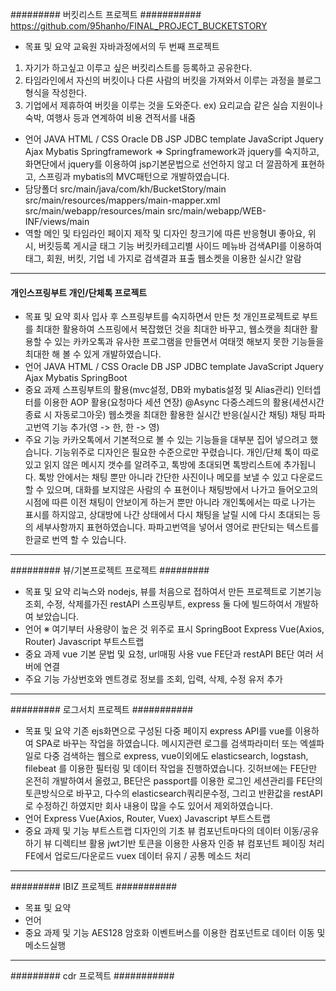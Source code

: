######### 버킷리스트 프로젝트 ###########
https://github.com/95hanho/FINAL_PROJECT_BUCKETSTORY
- 목표 및 요약
교육원 자바과정에서의 두 번째 프로젝트
1. 자기가 하고싶고 이루고 싶은 버킷리스트를 등록하고 공유한다. 
2. 타임라인에서 자신의 버킷이나 다른 사람의 버킷을 가져와서 이루는 과정을 블로그형식을 작성한다. 
3. 기업에서 제휴하여 버킷을 이루는 것을 도와준다.
ex) 요리교습 같은 실습 지원이나 숙박, 여행사 등과 연계하여 비용 견적서를 내줌
- 언어
JAVA
HTML / CSS
Oracle DB
JSP
JDBC template
JavaScript
Jquery
Ajax
Mybatis
Springframework
=> Springframework과 jquery를 숙지하고, 화면단에서 jquery를 이용하여 jsp기본문법으로 선언하지 않고 더 깔끔하게 표현하고, 스프링과 mybatis의 MVC패턴으로 개발하였습니다.
- 담당폴더
src/main/java/com/kh/BucketStory/main
src/main/resources/mappers/main-mapper.xml
src/main/webapp/resources/main
src/main/webapp/WEB-INF/views/main
- 역할
메인 및 타임라인 페이지 제작 및 디자인
창크기에 따른 반응형UI
좋아요, 위시, 버킷등록
게시글 태그 기능
버킷카테고리별 사이드 메뉴바
검색API를 이용하여 태그, 회원, 버킷, 기업 네 가지로 검색결과 표출
웹소켓을 이용한 실시간 알람
-----------------------------------------------------
#### 개인스프링부트 개인/단체톡 프로젝트 #######
- 목표 및 요약
회사 입사 후 스프링부트를 숙지하면서 만든 첫 개인프로젝트로 부트를 최대한 활용하여 스프링에서 복잡했던 것을 최대한 바꾸고, 웹소캣을 최대한 활용할 수 있는 카카오톡과 유사한 프로그램을 만들면서 여태껏 해보지 못한 기능들을 최대한 해 볼 수 있게 개발하였습니다.
- 언어
JAVA
HTML / CSS
Oracle DB
JSP
JDBC template
JavaScript
Jquery
Ajax
Mybatis
SpringBoot
- 중요 과제
스프링부트의 활용(mvc설정, DB와 mybatis설정 및 Alias관리)
인터셉터를 이용한 AOP 활용(요청마다 세션 연장)
@Async 다중스레드의 활용(세션시간 종료 시 자동로그아웃)
웹소켓을 최대한 활용한 실시간 반응(실시간 채팅)
채팅
파파고번역 기능 추가(영 -> 한, 한 -> 영)
- 주요 기능
 카카오톡에서 기본적으로 볼 수 있는 기능들을 대부분 집어 넣으려고 했습니다. 기능위주로 디자인은 필요한 수준으로만 꾸렸습니다.
 개인/단체 톡이 따로 있고 읽지 않은 메시지 갯수를 알려주고, 톡방에 초대되면 톡방리스트에 추가됩니다.
 톡방 안에서는 채팅 뿐만 아니라 간단한 사진이나 메모를 보낼 수 있고 다운로드 할 수 있으며, 대화를 보지않은 사람의 수 표현이나 채팅방에서 나가고 들어오고의 시점에 따른 이전 채팅이 안보이게 하는거 뿐만 아니라 개인톡에서는 따로 나가는 표시를 하지않고, 상대방에 나간 상태에서 다시 채팅을 날릴 시에 다시 초대되는 등의 세부사항까지 표현하였습니다.
 파파고번역을 넣어서 영어로 판단되는 텍스트를 한글로 번역 할 수 있습니다. 
-------------------------------------------------------
######### 뷰/기본프로젝트 프로젝트 #########
- 목표 및 요약
리눅스와 nodejs, 뷰를 처음으로 접하여서 만든 프로젝트로 기본기능 조회, 수정, 삭제를가진 restAPI 스프링부트, express 둘 다에 빌드하여서 개발하여 보았습니다. 
- 언어
※ 여기부터 사용량이 높은 것 위주로 표시
SpringBoot
Express
Vue(Axios, Router)
Javascript
부트스트랩
- 중요 과제
vue 기본 문법 및 요청, url매핑 사용
vue FE단과 restAPI BE단 여러 서버에 연결
- 주요 기능
가상번호와 멘트경로 정보를 조회, 입력, 삭제, 수정
유저 추가

-------------------------------------------------------
######### 로그서치 프로젝트 ###########
- 목표 및 요약
 기존 ejs화면으로 구성된 다중 페이지 express API를 vue를 이용하여 SPA로 바꾸는 작업을 하였습니다. 메시지관련 로그를 검색파라미터 또는 엑셀파일로 다중 검색하는 웹으로 express, vue이외에도 elasticsearch, logstash, filebeat 를 이용한 필터링 및 데이터 작업을 진행하였습니다. 깃허브에는 FE단만 온전히 개발하여서 올렸고, BE단은 passport를 이용한 로그인 세션관리를 FE단의 토큰방식으로 바꾸고, 다수의 elasticsearch쿼리문수정, 그리고 반환값을 restAPI로 수정하긴 하였지만 회사 내용이 많을 수도 있어서 제외하였습니다.
- 언어
Express
Vue(Axios, Router, Vuex)
Javascript
부트스트랩
- 중요 과제 및 기능
부트스트랩 디자인의 기초
뷰 컴포넌트마다의 데이터 이동/공유하기
뷰 디렉티브 활용
jwt기반 토큰을 이용한 사용자 인증
뷰 컴포넌트 페이징 처리
FE에서 업로드/다운로드
vuex 데이터 유지 / 공통 메소드 처리
-----------------------------------------------------
######### IBIZ 프로젝트 ###########
- 목표 및 요약
- 언어
- 중요 과제 및 기능
AES128 암호화
이벤트버스를 이용한 컴포넌트로 데이터 이동 및 메소드실행

-----------------------------------------------------
######### cdr 프로젝트 ###########

















